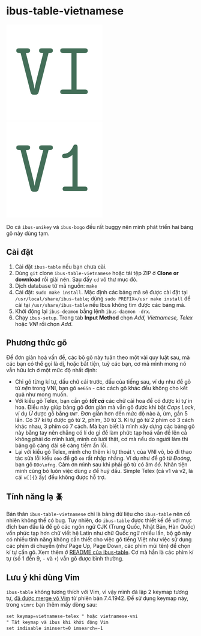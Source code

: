 # ibus-table-vietnamese

![telex](https://raw.githubusercontent.com/McSinyx/ibus-table-vietnamese/master/icons/telex.png)
![vni](https://raw.githubusercontent.com/McSinyx/ibus-table-vietnamese/master/icons/vni.png)

Do cả `ibus-unikey` và `ibus-bogo` đều rất buggy nên mình phát triển hai bảng
gõ này dùng tạm.

## Cài đặt

1. Cài đặt `ibus-table` nếu bạn chưa cài.
2. Dùng `git` clone `ibus-table-vietnamese` hoặc tải tệp ZIP ở **Clone or
   download** rồi giải nén. Sau đấy `cd` vô thư mục đó.
3. Dịch database từ mã nguồn: `make`
4. Cài đặt: `sudo make install`.  Mặc định các bảng mã sẽ được cài đặt tại
   `/usr/local/share/ibus-table`; dùng `sudo PREFIX=/usr make install` để
   cài tại `/usr/share/ibus-table` nếu Ibus không tìm được các bảng mã.
5. Khởi động lại `ibus-deamon` bằng lệnh `ibus-daemon -drx`.
6. Chạy `ibus-setup`. Trong tab **Input Method** chọn *Add, Vietnamese, Telex*
   hoặc *VNI* rồi chọn *Add*.

## Phương thức gõ

Để đơn giản hoá vấn đề, các bộ gõ này tuân theo một vài quy luật sau, mà các
bạn có thể gọi là dị, hoặc bất tiện, tuỳ các bạn, cơ mà mình mong nó vẫn hữu
ích ở một mữc độ nhất định:

* Chỉ gõ từng kí tự, dấu chữ cái trước, dấu của tiếng sau, ví dụ như để gõ từ
  *nện* trong VNI, bạn gõ `ne65n` - các cách gõ khác đều không cho kết quả như
  mong muốn.
* Với kiểu gõ Telex, bạn cần gõ ***tất cả*** các chữ cái hoa để có được kí tự
  in hoa. Điều này giúp bảng gõ đơn giản mà vẫn gõ được khi bật *Caps Lock*, ví
  dụ *Ừ* được gõ bằng `UWF`. Đơn giản hơn đến mức độ nào à, ừm, gần 5 lần. Có
  37 kí tự được gõ từ 2, phím, 30 từ 3. Kí tự gõ từ 2 phím có 3 cách khác nhau,
  3 phím có 7 cách. Mà bạn biết là mình xây dựng các bảng gõ này bằng tay nên
  chẳng có lí do gì để làm phức tạp hoá vấn đề lên cả không phải do mình lười,
  mình có lười thật, cơ mà nếu do người làm thì bảng gõ càng dài sẽ càng tiềm
  ẩn lỗi.
* Lại với kiểu gõ Telex, mình cho thêm kí tự thoát `\` của VNI vô, bỏ đi thao
  tác sửa lỗi kiểu `ooo` để gõ `oo` rất nhập nhằng. Ví dụ như để gõ từ *Đoòng*,
  bạn gõ `DDo\ofng`. Cảm ơn mình sau khi phải gõ từ có âm *ôô*. Nhân tiện mình
  cũng bỏ luôn việc dùng `z` để huỷ dấu. Simple Telex (cả v1 và v2, là cái
  `w[]{}` ấy) đều không được hỗ trợ.

## Tính năng lạ :beetle:

Bản thân `ibus-table-vietnamese` chỉ là bảng dữ liệu cho `ibus-table` nên cố
nhiên không thể có bug. Tuy nhiên, do `ibus-table` được thiết kế để với mục
đích ban đầu là để gõ các ngôn ngữ CJK (Trung Quốc, Nhật Bản, Hàn Quốc) vốn
phức tạp hơn chữ viết hệ Latin như chữ Quốc ngữ nhiều lần, bộ gõ này có nhiều
tính năng không cần thiết cho việc gõ tiếng Việt như việc sử dụng các phím di
chuyển (như Page Up, Page Down, các phím mũi tên) để chọn kí tự cần gõ. Xem
thêm ở [README của ibus-table](https://github.com/kaio/ibus-table/). Cơ mà hẳn
là các phím kí tự (số 1 đến 9, `-` và `+`) vẫn gõ được bình thường.

## Lưu ý khi dùng Vim

`ibus-table` không tương thích với Vim, vì vậy mình đã lập 2 keymap tương tự,
[đã được merge vô Vim](https://github.com/vim/vim/tree/master/runtime/keymap)
từ phiên bản 7.4.1942. Để sử dụng keymap này, trong `vimrc` bạn thêm mấy dòng
sau:

    set keymap=vietnamese-telex " hoặc vietnamese-vni
    " Tắt keymap và ibus khi khởi động Vim
    set imdisable iminsert=0 imsearch=-1
